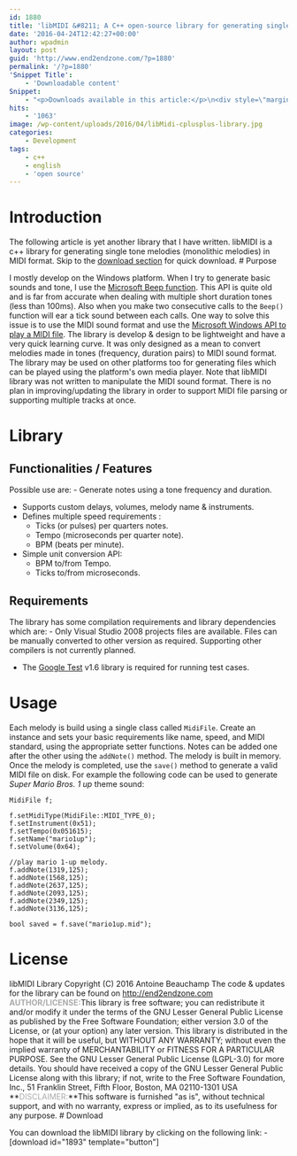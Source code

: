 ```yaml
---
id: 1880
title: 'libMIDI &#8211; A C++ open-source library for generating single tone melodies in MIDI format'
date: '2016-04-24T12:42:27+00:00'
author: wpadmin
layout: post
guid: 'http://www.end2endzone.com/?p=1880'
permalink: '/?p=1880'
'Snippet Title':
    - 'Downloadable content'
Snippet:
    - "<p>Downloads available in this article:</p>\n<div style=\"margin-bottom: 18px\">\n<p class=\"nomarginbottom\">Library:</p>\n<ul class=\"fa-ul\">\n<li><a href=\"/download/1893/\"><i class=\"fa-li fa fa-download\" style=\"position: inherit;\"></i>[download id=\"1893\" template=\"title\"]</a></li>\n</ul>\n</div>"
hits:
    - '1063'
image: /wp-content/uploads/2016/04/libMidi-cplusplus-library.jpg
categories:
    - Development
tags:
    - c++
    - english
    - 'open source'
---
```


# Introduction

The following article is yet another library that I have written. libMIDI is a c++ library for generating single tone melodies (monolithic melodies) in MIDI format. Skip to the [download section](#Download) for quick download. # Purpose

I mostly develop on the Windows platform. When I try to generate basic sounds and tone, I use the [Microsoft Beep function](http://msdn.microsoft.com/en-ca/library/windows/desktop/ms679277(v=vs.85).aspx). This API is quite old and is far from accurate when dealing with multiple short duration tones (less than 100ms). Also when you make two consecutive calls to the `Beep()` function will ear a tick sound between each calls. One way to solve this issue is to use the MIDI sound format and use the [Microsoft Windows API to play a MIDI file](http://msdn.microsoft.com/en-us/library/windows/desktop/dd743673(v=vs.85).aspx). The library is develop &amp; design to be lightweight and have a very quick learning curve. It was only designed as a mean to convert melodies made in tones (frequency, duration pairs) to MIDI sound format. The library may be used on other platforms too for generating files which can be played using the platform's own media player. Note that libMIDI library was not written to manipulate the MIDI sound format. There is no plan in improving/updating the library in order to support MIDI file parsing or supporting multiple tracks at once.

# Library

## Functionalities / Features

Possible use are: - Generate notes using a tone frequency and duration.
- Supports custom delays, volumes, melody name &amp; instruments.
- Defines multiple speed requirements : 
    - Ticks (or pulses) per quarters notes.
    - Tempo (microseconds per quarter note).
    - BPM (beats per minute).
- Simple unit conversion API: 
    - BPM to/from Tempo.
    - Ticks to/from microseconds.

## Requirements

The library has some compilation requirements and library dependencies which are: - Only Visual Studio 2008 projects files are available. Files can be manually converted to other version as required. Supporting other compilers is not currently planned.
- The [Google Test](http://github.com/google/googletest) v1.6 library is required for running test cases.

# Usage

Each melody is build using a single class called `MidiFile`. Create an instance and sets your basic requirements like name, speed, and MIDI standard, using the appropriate setter functions. Notes can be added one after the other using the `addNote()` method. The melody is built in memory. Once the melody is completed, use the `save()` method to generate a valid MIDI file on disk. For example the following code can be used to generate *Super Mario Bros. 1 up* theme sound:

```
MidiFile f;

f.setMidiType(MidiFile::MIDI_TYPE_0);
f.setInstrument(0x51);
f.setTempo(0x051615);
f.setName("mario1up");
f.setVolume(0x64);

//play mario 1-up melody.
f.addNote(1319,125);
f.addNote(1568,125);
f.addNote(2637,125);
f.addNote(2093,125);
f.addNote(2349,125);
f.addNote(3136,125);

bool saved = f.save("mario1up.mid");
```

# License

libMIDI Library Copyright (C) 2016 Antoine Beauchamp The code &amp; updates for the library can be found on http://end2endzone.com <span style="color: #aaaaaa;">**AUTHOR/LICENSE:**</span>This library is free software; you can redistribute it and/or modify it under the terms of the GNU Lesser General Public License as published by the Free Software Foundation; either version 3.0 of the License, or (at your option) any later version. This library is distributed in the hope that it will be useful, but WITHOUT ANY WARRANTY; without even the implied warranty of MERCHANTABILITY or FITNESS FOR A PARTICULAR PURPOSE. See the GNU Lesser General Public License (LGPL-3.0) for more details. You should have received a copy of the GNU Lesser General Public License along with this library; if not, write to the Free Software Foundation, Inc., 51 Franklin Street, Fifth Floor, Boston, MA 02110-1301 USA **<span style="color: #aaaaaa;">DISCLAIMER:</span>**This software is furnished "as is", without technical support, and with no warranty, express or implied, as to its usefulness for any purpose. # Download

You can download the libMIDI library by clicking on the following link: - \[download id="1893" template="button"\]